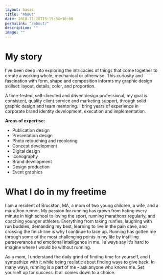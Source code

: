 ```yaml
---
layout: basic
title: "About"
date: 2018-11-28T15:15:34+10:00
permalink: "/about/"
description: ""
image: ""
---
```


# My story

I've been deep into exploring the intricacies of things that come together to create a working whole, mechanical or otherwise. This curiosity and fascination with form, shape and composition informs my graphic design skillset: layout, details, color, and proportion.

A time-tested, self-directed and driven design professional, my goal is consistent, quality client service and marketing support, through solid graphic design and team mentoring. I bring years of experience in corporate brand identity development, execution and implementation.

<strong>Areas of expertise:</strong>
- Publication design
- Presentation design
- Photo retouching and recoloring
- Concept development
- Digital design
- Iconography
- Brand development
- Design production
- Event graphics

<!--  {% include framework/shortcodes/figure.html src="/assets/images/gen/content/content-1.webp" title="Steve Francia" caption="Designing in Figma" alt="Photo of designing a website in Figma" link="https://figma.com" target="\_blank" %} -->

<!-- > Lorem ipsum dolor sit amet, consectetur adipiscing elit. -->

<!-- {% include framework/shortcodes/youtube.html id='2M6dJ2Uynhg' %} -->

# What I do in my freetime

I am a resident of Brockton, MA, a mom of two young children, a wife, and a marathon runner. My passion for running has grown from hating every minute in high school to loving the sport, running marathons regularly, and coaching younger athletes. Everything from taking runfies, laughing with run buddies, demanding my best, learning to live in the pain cave, and crossing the finish line is why I continue to lace up. Running has gotten me through some of the most challenging points in my life by instilling perseverance and emotional intelligence in me. I always say it's hard to imagine where I would be without running.

As a mom, I understand the daily grind of finding time for yourself, and I sympathize with it while being realistic about finding ways to give back. In many ways, running is a part of me - ask anyone who knows me. Set yourself up for success. It all comes down to a choice.

<!--![Design In Figma]({{ "/assets/images/gen/content/content-2.webp" | relative_url }})-->


